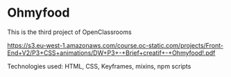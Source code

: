# Ohmyfood

This is the third project of OpenClassrooms

https://s3.eu-west-1.amazonaws.com/course.oc-static.com/projects/Front-End+V2/P3+CSS+animations/DW+P3+-+Brief+creatif+-+Ohmyfood!.pdf

Technologies used: HTML, CSS, Keyframes, mixins, npm scripts
